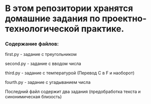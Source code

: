 # В этом репозитории хранятся домашние задания по проектно-технологической практике. 

### Содержание файлов:

first.py - задание с треугольником 

second.py - задание с вводом числа 

third.py - задание с температурой (Перевод C в F и наоборот) 

fourth.py - задание с угадыванием числа

Последний файл содержит два задания (предобработка текста и синонимическая близость)
